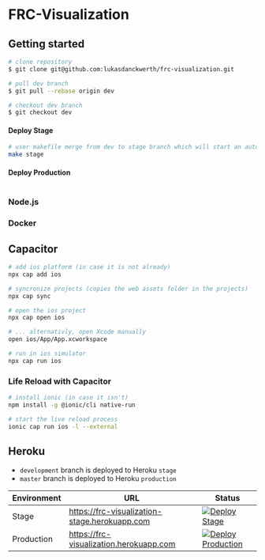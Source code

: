 # FRC-Visualization

## Getting started

```sh
# clone repository
$ git clone git@github.com:lukasdanckwerth/frc-visualization.git

# pull dev branch
$ git pull --rebase origin dev

# checkout dev branch
$ git checkout dev
```

#### Deploy Stage

```sh
# user makefile merge from dev to stage branch which will start an automatic deployment
make stage
```

#### Deploy Production

```sh

```

### Node.js

### Docker

## Capacitor

```sh
# add ios platform (in case it is not already)
npx cap add ios

# syncronize projects (copies the web assets folder in the projects)
npx cap sync

# open the ios project
npx cap open ios

# ... alternativly, open Xcode manually
open ios/App/App.xcworkspace

# run in ios simulator
npx cap run ios
```

### Life Reload with Capacitor

```bash
# install ionic (in case it isn't)
npm install -g @ionic/cli native-run

# start the live reload process
ionic cap run ios -l --external
```

## Heroku

- `development` branch is deployed to Heroku `stage`
- `master` branch is deployed to Heroku `production`

| Environment | URL                                           | Status                                                                                                                                                                                                                       |
| ----------- | --------------------------------------------- | ---------------------------------------------------------------------------------------------------------------------------------------------------------------------------------------------------------------------------- |
| Stage       | https://frc-visualization-stage.herokuapp.com | [![Deploy Stage](https://github.com/lukasdanckwerth/frc-visualization/actions/workflows/deploy-stage.yml/badge.svg)](https://github.com/lukasdanckwerth/frc-visualization/actions/workflows/deploy-stage.yml)                |
| Production  | https://frc-visualization.herokuapp.com       | [![Deploy Production](https://github.com/lukasdanckwerth/frc-visualization/actions/workflows/deploy-production.yml/badge.svg)](https://github.com/lukasdanckwerth/frc-visualization/actions/workflows/deploy-production.yml) |
